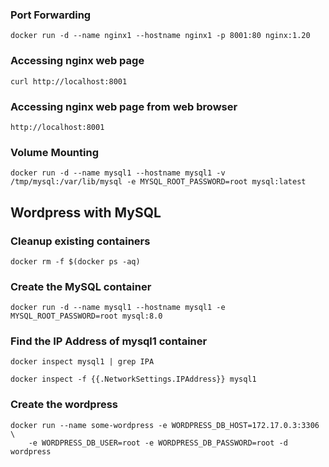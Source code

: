 ### Port Forwarding
```
docker run -d --name nginx1 --hostname nginx1 -p 8001:80 nginx:1.20 
```

### Accessing nginx web page
```
curl http://localhost:8001
```

### Accessing nginx web page from web browser
```
http://localhost:8001
```

### Volume Mounting
```
docker run -d --name mysql1 --hostname mysql1 -v /tmp/mysql:/var/lib/mysql -e MYSQL_ROOT_PASSWORD=root mysql:latest
```

## Wordpress with MySQL

### Cleanup existing containers
```
docker rm -f $(docker ps -aq)
```

### Create the MySQL container
```
docker run -d --name mysql1 --hostname mysql1 -e MYSQL_ROOT_PASSWORD=root mysql:8.0 
```

### Find the IP Address of mysql1 container
```
docker inspect mysql1 | grep IPA

docker inspect -f {{.NetworkSettings.IPAddress}} mysql1
```

### Create the wordpress
```
docker run --name some-wordpress -e WORDPRESS_DB_HOST=172.17.0.3:3306 \
    -e WORDPRESS_DB_USER=root -e WORDPRESS_DB_PASSWORD=root -d wordpress
```
